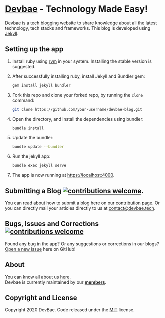 # [Devbae](https://devbae.tech/) - Technology Made Easy!

[Devbae](https://devbae.tech/) is a tech blogging website to share knowledge about all the latest technology, tech stacks and frameworks. This blog is developed using [Jekyll](https://jekyllrb.com/).

## Setting up the app

1. Install ruby using [rvm](https://github.com/rvm/ubuntu_rvm) in your system. Installing the stable version is suggested.

2. After successfully installing ruby, install Jekyll and Bundler gem:

    ```bash
    gem install jekyll bundler
    ```

3. Fork this repo and clone your forked repo, by running the `clone` command:

    ```bash
    git clone https://github.com/your-username/devbae-blog.git
    ```

4. Open the directory, and install the dependencies using bundler:

    ```bash
    bundle install
    ```

5. Update the bundler:

    ```bash
    bundle update --bundler
    ```

6. Run the jekyll app:

    ```bash
    bundle exec jekyll serve
    ```

7. The app is now running at <https://localhost:4000>.

## Submitting a Blog [![contributions welcome](https://img.shields.io/badge/contributions-welcome-brightgreen.svg?style=flat)](.github/CONTRIBUTING.md).

You can read about how to submit a blog here on our [contribution page](.github/CONTRIBUTING.md). Or you can directly mail your articles directly to us at <contact@devbae.tech>.

## Bugs, Issues and Corrections [![contributions welcome](https://img.shields.io/badge/contributions-welcome-brightgreen.svg?style=flat)](https://github.com/devbae/devbae-blog/issues)

Found any bug in the app? Or any suggestions or corrections in our blogs? [Open a new issue](https://github.com/devbae/devbae-blog/issues) here on GitHub!

## About

You can know all about us [here](https://devbae.tech/about).\
Devbae is currently maintained by our **[members](https://github.com/orgs/devbae/people)**.

## Copyright and License

Copyright 2020 DevBae. Code released under the [MIT](https://github.com/devbae/devbae-blog/blob/gh-pages/LICENSE) license.
